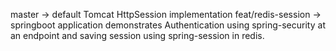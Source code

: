 
master -> default Tomcat HttpSession implementation
feat/redis-session -> springboot application demonstrates Authentication using spring-security at an endpoint and saving session using spring-session in redis. 


